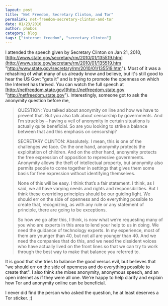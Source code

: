 ```yaml
---
layout: post
title: "Net Freedom, Secretary Clinton, and Tor"
permalink: net-freedom-secretary-clinton-and-tor
date: 01/23/2010
author: phobos
category: blog
tags: ["internet freedom", "secretary clinton"]
---
```


I attended the speech given by Secretary Clinton on Jan 21, 2010, [http://www.state.gov/secretary/rm/2010/01/135519.htm](http://www.state.gov/secretary/rm/2010/01/135519.htm "http://www.state.gov/secretary/rm/2010/01/135519.htm"). Most of it was a rehashing of what many of us already know and believe, but it's still good to hear the US Govt "gets it" and is trying to promote the openness on which the Internet has thrived. You can watch the full speech at [http://netfreedom.state.gov](http://netfreedom.state.gov "http://netfreedom.state.gov"). Interestingly, someone got to ask the anonymity question before me,

> QUESTION: You talked about anonymity on line and how we have to prevent that. But you also talk about censorship by governments. And I’m struck by – having a veil of anonymity in certain situations is actually quite beneficial. So are you looking to strike a balance between that and this emphasis on censorship?
> 
> SECRETARY CLINTON: Absolutely. I mean, this is one of the challenges we face. On the one hand, anonymity protects the exploitation of children. And on the other hand, anonymity protects the free expression of opposition to repressive governments. Anonymity allows the theft of intellectual property, but anonymity also permits people to come together in settings that gives them some basis for free expression without identifying themselves.
> 
> None of this will be easy. I think that’s a fair statement. I think, as I said, we all have varying needs and rights and responsibilities. But I think these overriding principles should be our guiding light. We should err on the side of openness and do everything possible to create that, recognizing, as with any rule or any statement of principle, there are going to be exceptions.
> 
> So how we go after this, I think, is now what we’re requesting many of you who are experts in this area to lend your help to us in doing. We need the guidance of technology experts. In my experience, most of them are younger than 40, but not all are younger than 40. And we need the companies that do this, and we need the dissident voices who have actually lived on the front lines so that we can try to work through the best way to make that balance you referred to.

It is good that she tries to balance the good versus evil, but believes that "we should err on the side of openness and do everything possible to create that". I also think she mixes anonymity, anonymous speech, and an open internet as if they were all one. We're happy to help clarify and explain how Tor and anonymity online can be beneficial.

I never did find the person who asked the question, he at least deserves a Tor sticker. ;)

